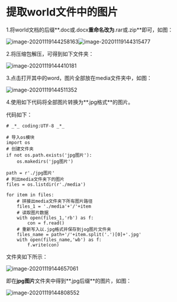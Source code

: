 # 提取world文件中的图片

1.将world文档的后缀**.doc或.docx**重命名改为**.rar或.zip**即可，如图：

![image-20201119144258163](C:\Users\YYQ\AppData\Roaming\Typora\typora-user-images\image-20201119144258163.png)![image-20201119144315477](C:\Users\YYQ\AppData\Roaming\Typora\typora-user-images\image-20201119144315477.png)

2.将压缩包解压，可得到如下文件夹：

![image-20201119144410181](C:\Users\YYQ\AppData\Roaming\Typora\typora-user-images\image-20201119144410181.png)

3.点击打开其中的word，图片全部放在media文件夹中，如图：

![image-20201119144511352](C:\Users\YYQ\AppData\Roaming\Typora\typora-user-images\image-20201119144511352.png)

4.使用如下代码将全部图片转换为**.jpg格式**的图片。

代码如下：

```
# _*_ coding:UTF-8 _*_

# 导入os模块
import os
# 创建文件夹
if not os.path.exists('jpg图片'):
    os.makedirs('jpg图片')

path = r'./jpg图片'
# 列出media文件夹下的图片
files = os.listdir(r'./media')

for item in files:
    # 拼接出media文件夹下所有图片路径
    files_1 = './media'+'/'+item
    # 读取图片数据
    with open(files_1,'rb') as f:
        con = f.read()
    # 重新写入以.jpg格式并保存到jog图片文件夹
    files_name = path+'/'+item.split('.')[0]+'.jpg'
    with open(files_name,'wb') as f:
        f.write(con)
```

文件夹如下所示：

![image-20201119144657061](C:\Users\YYQ\AppData\Roaming\Typora\typora-user-images\image-20201119144657061.png)

即在**jpg图片**文件夹中得到**.jpg后缀**的图片，如图：

![image-20201119144808552](C:\Users\YYQ\AppData\Roaming\Typora\typora-user-images\image-20201119144808552.png)


